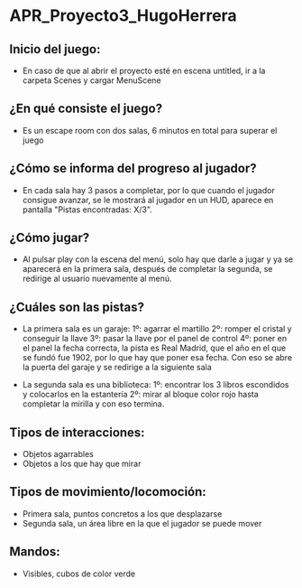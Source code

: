 # APR_Proyecto3_HugoHerrera
## Inicio del juego:
- En caso de que al abrir el proyecto esté en escena untitled, ir a la carpeta Scenes y cargar MenuScene

## ¿En qué consiste el juego?
- Es un escape room con dos salas, 6 minutos en total para superar el juego

## ¿Cómo se informa del progreso al jugador?
- En cada sala hay 3 pasos a completar, por lo que cuando el jugador consigue avanzar, se le mostrará al jugador en un HUD, aparece en pantalla "Pistas encontradas: X/3".

## ¿Cómo jugar?
- Al pulsar play con la escena del menú, solo hay que darle a jugar y ya se aparecerá en la primera sala, después de completar la segunda, se redirige al usuario nuevamente al menú.

## ¿Cuáles son las pistas?
- La primera sala es un garaje:
  1º: agarrar el martillo
  2º: romper el cristal y conseguir la llave
  3º: pasar la llave por el panel de control
  4º: poner en el panel la fecha correcta, la pista es Real Madrid, que el año en el que se fundó fue 1902, por lo que hay que poner esa fecha. Con eso se abre la puerta del garaje y se redirige a la siguiente sala

- La segunda sala es una biblioteca:
  1º: encontrar los 3 libros escondidos y colocarlos en la estantería
  2º: mirar al bloque color rojo hasta completar la mirilla y con eso termina.

## Tipos de interacciones:
- Objetos agarrables
- Objetos a los que hay que mirar

## Tipos de movimiento/locomoción:
- Primera sala, puntos concretos a los que desplazarse
- Segunda sala, un área libre en la que el jugador se puede mover

## Mandos:
- Visibles, cubos de color verde
